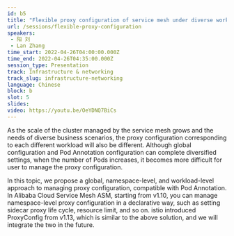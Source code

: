 ```yaml
---
id: b5
title: "Flexible proxy configuration of service mesh under diverse workloads"
url: /sessions/flexible-proxy-configuration
speakers:
 - 阳 刘
 - Lan Zhang
time_start: 2022-04-26T04:00:00.000Z
time_end: 2022-04-26T04:35:00.000Z
session_type: Presentation
track: Infrastructure & networking
track_slug: infrastructure-networking
language: Chinese
block: b
slot: 5
slides:
video: https://youtu.be/OeYDNQ7BiCs
---
```


As the scale of the cluster managed by the service mesh grows and the needs of diverse business scenarios, the proxy configuration corresponding to each different workload will also be different. Although global configuration and Pod Annotation configuration can complete diversified settings, when the number of Pods increases, it becomes more difficult for user to manage the proxy configuration.
 
In this topic, we propose a global, namespace-level, and workload-level approach to managing proxy configuration, compatible with Pod Annotation. In Alibaba Cloud Service Mesh ASM, starting from v1.10, you can manage namespace-level proxy configuration in a declarative way, such as setting sidecar proxy life cycle, resource limit, and so on. istio introduced ProxyConfig from v1.13, which is similar to the above solution, and we will integrate the two in the future.